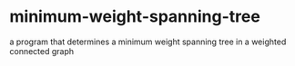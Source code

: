 # minimum-weight-spanning-tree
a program that determines a minimum weight spanning tree in a weighted connected graph
